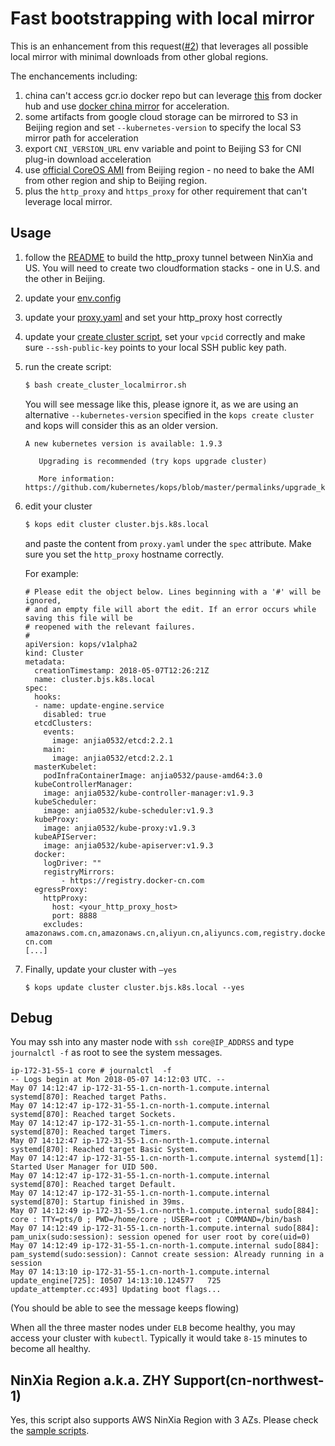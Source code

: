 # Fast bootstrapping with local mirror

This is an enhancement from this request([#2](https://github.com/pahud/kops-bjs/issues/2)) that leverages all possible local mirror with minimal downloads from other global regions.

The enchancements including:

1. china can't access gcr.io docker repo but can leverage [this](https://anjia0532.github.io/2017/11/15/gcr-io-image-mirror/) from docker hub and use [docker china mirror](https://www.docker-cn.com/registry-mirror) for acceleration.
2. some artifacts from google cloud storage can be mirrored to S3 in Beijing region and set `--kubernetes-version` to specify the local S3 mirror path for acceleration
3. export `CNI_VERSION_URL` env variable and point to Beijing S3 for CNI plug-in download acceleration
4. use [official CoreOS AMI](https://coreos.com/os/docs/latest/booting-on-ec2.html) from Beijing region - no need to bake the AMI from other region and ship to Beijing region.
5. plus the `http_proxy` and `https_proxy`  for other requirement that can't leverage local mirror.



## Usage

1. follow the [README](https://github.com/pahud/kops-bjs/blob/master/README.md) to build the http_proxy tunnel between NinXia and US. You will need to create two cloudformation stacks - one in U.S. and the other in Beijing.

2. update your [env.config](https://github.com/pahud/kops-bjs/blob/master/bjs-fastboot/env.config)

2. update your [proxy.yaml](https://github.com/pahud/kops-bjs/blob/master/bjs-fastboot/proxy.yaml) and set your http_proxy host correctly

3. update your [create cluster script](https://github.com/pahud/kops-bjs/blob/master/bjs-fastboot/create_cluster_localmirror.sh), set your `vpcid` correctly and make sure `--ssh-public-key` points to your local SSH public key path.

5. run the create script:

   ```bash
   $ bash create_cluster_localmirror.sh
   ```

   You will see message like this, please ignore it, as we are using an alternative `--kubernetes-version` specified in the `kops create cluster` and kops will consider this as an older version.

   ```
   A new kubernetes version is available: 1.9.3

      Upgrading is recommended (try kops upgrade cluster)

      More information: https://github.com/kubernetes/kops/blob/master/permalinks/upgrade_k8s.md#1.9.3

   ```




5. edit your cluster

   ```bash
   $ kops edit cluster cluster.bjs.k8s.local
   ```

   and paste the content from `proxy.yaml` under the `spec` attribute. Make sure you set the `http_proxy` hostname correctly. 

   For example:

   ```
   # Please edit the object below. Lines beginning with a '#' will be ignored,
   # and an empty file will abort the edit. If an error occurs while saving this file will be
   # reopened with the relevant failures.
   #
   apiVersion: kops/v1alpha2
   kind: Cluster
   metadata:
     creationTimestamp: 2018-05-07T12:26:21Z
     name: cluster.bjs.k8s.local
   spec:
     hooks:
     - name: update-engine.service
       disabled: true
     etcdClusters:
       events:
         image: anjia0532/etcd:2.2.1
       main:
         image: anjia0532/etcd:2.2.1
     masterKubelet:
       podInfraContainerImage: anjia0532/pause-amd64:3.0
     kubeControllerManager:
       image: anjia0532/kube-controller-manager:v1.9.3
     kubeScheduler:
       image: anjia0532/kube-scheduler:v1.9.3
     kubeProxy:
       image: anjia0532/kube-proxy:v1.9.3
     kubeAPIServer:
       image: anjia0532/kube-apiserver:v1.9.3
     docker:
       logDriver: ""
       registryMirrors:
           - https://registry.docker-cn.com
     egressProxy:
       httpProxy:
         host: <your_http_proxy_host>
         port: 8888
       excludes: amazonaws.com.cn,amazonaws.cn,aliyun.cn,aliyuncs.com,registry.docker-cn.com
   [...]
   ```

6. Finally, update your cluster with `—yes`

   ```
   $ kops update cluster cluster.bjs.k8s.local --yes
   ```



## Debug

You may ssh into any master node with `ssh core@IP_ADDRSS` and type `journalctl -f` as root to see the system messages.

```
ip-172-31-55-1 core # journalctl  -f
-- Logs begin at Mon 2018-05-07 14:12:03 UTC. --
May 07 14:12:47 ip-172-31-55-1.cn-north-1.compute.internal systemd[870]: Reached target Paths.
May 07 14:12:47 ip-172-31-55-1.cn-north-1.compute.internal systemd[870]: Reached target Sockets.
May 07 14:12:47 ip-172-31-55-1.cn-north-1.compute.internal systemd[870]: Reached target Timers.
May 07 14:12:47 ip-172-31-55-1.cn-north-1.compute.internal systemd[870]: Reached target Basic System.
May 07 14:12:47 ip-172-31-55-1.cn-north-1.compute.internal systemd[1]: Started User Manager for UID 500.
May 07 14:12:47 ip-172-31-55-1.cn-north-1.compute.internal systemd[870]: Reached target Default.
May 07 14:12:47 ip-172-31-55-1.cn-north-1.compute.internal systemd[870]: Startup finished in 39ms.
May 07 14:12:49 ip-172-31-55-1.cn-north-1.compute.internal sudo[884]:     core : TTY=pts/0 ; PWD=/home/core ; USER=root ; COMMAND=/bin/bash
May 07 14:12:49 ip-172-31-55-1.cn-north-1.compute.internal sudo[884]: pam_unix(sudo:session): session opened for user root by core(uid=0)
May 07 14:12:49 ip-172-31-55-1.cn-north-1.compute.internal sudo[884]: pam_systemd(sudo:session): Cannot create session: Already running in a session
May 07 14:13:10 ip-172-31-55-1.cn-north-1.compute.internal update_engine[725]: I0507 14:13:10.124577   725 update_attempter.cc:493] Updating boot flags...
```

(You should be able to see the message keeps flowing)



When all the three master nodes under `ELB` become healthy, you may access your cluster with `kubectl`. Typically it would take `8-15` minutes to become all healthy.



## NinXia Region a.k.a. ZHY Support(cn-northwest-1)

Yes, this script also supports AWS NinXia Region with 3 AZs. Please check the [sample scripts](https://github.com/pahud/kops-bjs/tree/master/zhy-fastboot).



